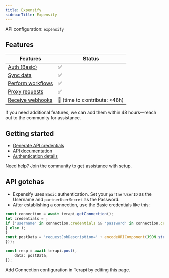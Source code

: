 ```yaml
---
title: Expensify
sidebarTitle: Expensify
---
```


API configuration: `expensify`

## Features

| Features | Status |
| - | - |
| [Auth (Basic)](/integrate/guides/authorize-an-api) | ✅ |
| [Sync data](/integrate/guides/sync-data-from-an-api) | ✅ |
| [Perform workflows](/integrate/guides/perform-workflows-with-an-api) | ✅ |
| [Proxy requests](/integrate/guides/proxy-requests-to-an-api) | ✅ |
| [Receive webhooks](/integrate/guides/receive-webhooks-from-an-api) | 🚫 (time to contribute: &lt;48h) |

If you need additional features, we can add them within 48 hours—reach out to the community for assistance.

## Getting started

-   [Generate API credentials](https://www.expensify.com/tools/integrations)
-   [API documentation](https://integrations.expensify.com/Integration-Server/doc)
-   [Authentication details](https://integrations.expensify.com/Integration-Server/doc/#authentication)

Need help? Join the community to get assistance with setup.

## API gotchas

- Expensify uses `Basic` authentication. Set your `partnerUserID` as the Username and `partnerUserSecret` as the Password.
- After establishing a connection, use the Basic credentials like this:
```js
const connection = await terapi.getConnection();
let credentials = ;
if ('username' in connection.credentials && 'password' in connection.credentials) ;
} else );
}
const postData = 'requestJobDescription=' + encodeURIComponent(JSON.stringify(
}));

const resp = await terapi.post(,
    data: postData,
});
```

Add Connection configuration in Terapi by editing this page.
    
